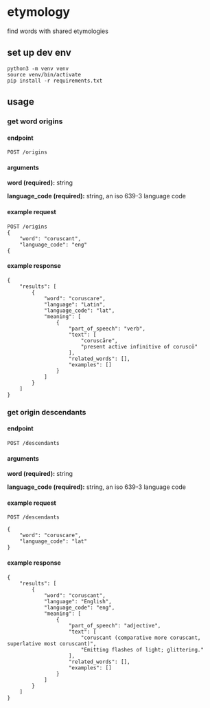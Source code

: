 # etymology
find words with shared etymologies

## set up dev env
```
python3 -m venv venv
source venv/bin/activate
pip install -r requirements.txt
```

## usage
### get word origins 
#### endpoint 
```
POST /origins
```

#### arguments
**word (required):** string

**language_code (required):** string, an iso 639-3 language code

#### example request
```
POST /origins
{
    "word": "coruscant",
    "language_code": "eng"
{
```

#### example response
```
{
    "results": [
        {
            "word": "coruscare",
            "language": "Latin",
            "language_code": "lat",
            "meaning": [
                {
                    "part_of_speech": "verb",
                    "text": [
                        "coruscāre",
                        "present active infinitive of coruscō"
                    ],
                    "related_words": [],
                    "examples": []
                }
            ]
        }
    ]
}
```

### get origin descendants 
#### endpoint 
```
POST /descendants
```

#### arguments
**word (required):** string

**language_code (required):** string, an iso 639-3 language code

#### example request
```
POST /descendants

{
    "word": "coruscare",
    "language_code": "lat"
}
```

#### example response
```
{
    "results": [
        {
            "word": "coruscant",
            "language": "English",
            "language_code": "eng",
            "meaning": [
                {
                    "part_of_speech": "adjective",
                    "text": [
                        "coruscant (comparative more coruscant, superlative most coruscant)",
                        "Emitting flashes of light; glittering."
                    ],
                    "related_words": [],
                    "examples": []
                }
            ]
        }
    ]
}
```
